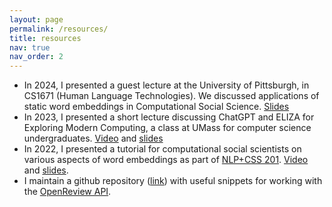 ```yaml
---
layout: page
permalink: /resources/
title: resources
nav: true
nav_order: 2
---
```

* In 2024, I presented a guest lecture at the University of Pittsburgh, in CS1671 (Human Language Technologies). We discussed applications of static word embeddings in Computational Social Science. [Slides](https://github.com/nnkennard/nnkennard.github.io/raw/main/files/nnk_emc_slides.pdf)
* In 2023, I presented a short lecture discussing ChatGPT and ELIZA for Exploring Modern Computing, a class at UMass for computer science undergraduates. [Video](https://youtu.be/IRt89NYSXjw) and [slides](https://tinyurl.com/nnk-emc-nlp)
* In 2022, I presented a tutorial for computational social scientists on various aspects of word embeddings as part of
[NLP+CSS 201](https://nlp-css-201-tutorials.github.io/nlp-css-201-tutorials/). [Video](https://www.youtube.com/watch?v=qP9-jF8w13c) and [slides](https://github.com/nnkennard/embedding-tutorial/blob/main/slides.pdf).
* I maintain a github repository ([link](https://github.com/nnkennard/openreview-snippets)) with useful snippets for working with the [OpenReview API](https://docs.openreview.net/getting-started/using-the-api).
